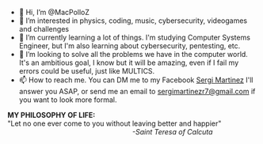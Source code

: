 - 👋 Hi, I’m @MacPolloZ
- 👀 I’m interested in physics, coding, music, cybersecurity, videogames and challenges
- 🌱 I’m currently learning a lot of things. I'm studying Computer Systems Engineer, but I'm also learning about cybersecurity, pentesting, etc.
- 💞️ I’m looking to solve all the problems we have in the computer world. It's an ambitious goal, I know but it will be amazing, even if I fail my errors
     could be useful, just like MULTICS.
- 📫 How to reach me. You can DM me to my Facebook <a href="https://www.facebook.com/sergi.martinez.5209/">Sergi Martinez</a> I'll answer you ASAP, or send me an email to <a href="mailto:sergimartinezr7@gmail.com">sergimartinezr7@gmail.com</a> if you want to look more formal.

<b>MY PHILOSOPHY OF LIFE:</b> <br>
"Let no one ever come to you without leaving better and happier" <br>
&nbsp;&nbsp;&nbsp;&nbsp;&nbsp;&nbsp;&nbsp;&nbsp;&nbsp;&nbsp;&nbsp;&nbsp;&nbsp;&nbsp;&nbsp;&nbsp;&nbsp;&nbsp;&nbsp;&nbsp;&nbsp;&nbsp;&nbsp;&nbsp;&nbsp;&nbsp;&nbsp;&nbsp;&nbsp;&nbsp;&nbsp;&nbsp;&nbsp;&nbsp;&nbsp;&nbsp;&nbsp;&nbsp;&nbsp;&nbsp;&nbsp;&nbsp;&nbsp;&nbsp;&nbsp;&nbsp;&nbsp;&nbsp;&nbsp;&nbsp;&nbsp;&nbsp;&nbsp;&nbsp;&nbsp;&nbsp;&nbsp;&nbsp;&nbsp;&nbsp;&nbsp;&nbsp;&nbsp;&nbsp;<i>-Saint Teresa of Calcuta</i>

<!---
MacPolloZ/MacPolloZ is a ✨ special ✨ repository because its `README.md` (this file) appears on your GitHub profile.
You can click the Preview link to take a look at your changes.
--->
